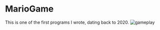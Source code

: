 # MarioGame
This is one of the first programs I wrote, dating back to 2020.
![gameplay](Gameplay.gif)
